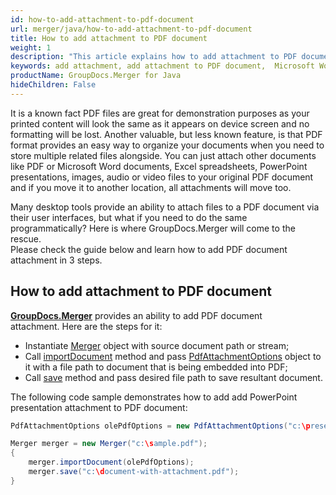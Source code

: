 ```yaml
---
id: how-to-add-attachment-to-pdf-document
url: merger/java/how-to-add-attachment-to-pdf-document
title: How to add attachment to PDF document
weight: 1
description: "This article explains how to add attachment to PDF document with GroupDocs.Merger within your Java applications."
keywords: add attachment, add attachment to PDF document,  Microsoft Word documents, Excel spreadsheets, PowerPoint presentations, images, audio, video files
productName: GroupDocs.Merger for Java
hideChildren: False
---
```

It is a known fact PDF files are great for demonstration purposes as your printed content will look the same as it appears on device screen and no formatting will be lost. Another valuable, but less known feature, is that PDF format provides an easy way to organize your documents when you need to store multiple related files alongside. You can just attach other documents like PDF or Microsoft Word documents, Excel spreadsheets, PowerPoint presentations, images, audio or video files to your original PDF document and if you move it to another location, all attachments will move too.

Many desktop tools provide an ability to attach files to a PDF document via their user interfaces, but what if you need to do the same programmatically? Here is where GroupDocs.Merger will come to the rescue.   
Please check the guide below and learn how to add PDF document attachment in 3 steps.

## How to add attachment to PDF document

**[GroupDocs.Merger](https://products.groupdocs.com/merger/java)** provides an ability to add PDF document attachment. Here are the steps for it:

*   Instantiate [Merger](https://apireference.groupdocs.com/merger/java/com.groupdocs.merger/Merger) object with source document path or stream;
*   Call [importDocument](https://apireference.groupdocs.com/merger/java/com.groupdocs.merger/Merger#importDocument(com.groupdocs.merger.domain.options.interfaces.IImportDocumentOptions)) method and pass [PdfAttachmentOptions](https://apireference.groupdocs.com/merger/java/com.groupdocs.merger.domain.options/PdfAttachmentOptions) object to it with a file path to document that is being embedded into PDF;
*   Call [save](https://apireference.groupdocs.com/merger/java/com.groupdocs.merger/Merger#save(java.lang.String)) method and pass desired file path to save resultant document.

The following code sample demonstrates how to add add PowerPoint presentation attachment to PDF document:

```java
PdfAttachmentOptions olePdfOptions = new PdfAttachmentOptions("c:\presentation-attachment.ppt");

Merger merger = new Merger("c:\sample.pdf");
{
    merger.importDocument(olePdfOptions);
    merger.save("c:\document-with-attachment.pdf");
}
```
